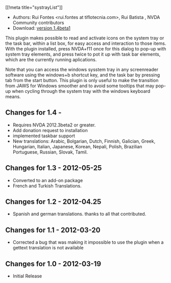 [[!meta title="systrayList"]]

* Authors: Rui Fontes <rui.fontes at tiflotecnia.com>, Rui Batista <ruiandrebatista at gmail.com>, NVDA Community contributors
* Download: [version 1.4beta1][downloadLink]

This plugin makes possible to read and activate icons on the system tray or the task bar, within a list box, for easy access and interaction to those items. With the plugin installed, press NVDA+f11 once for this dialog to pop-up with system tray elements, and press twice to pot it up with task bar elements, which are the currently running aplications.

Note that you can access the windows sysstem tray in any screenreader software using the windows+b shortcut key, and the task bar by pressing tab from the start button. This plugin is only useful to make the transition from JAWS for Windows smoother and to avoid some tooltips that may pop-up when cycling through the system tray with the windows keyboard means.

## Changes for 1.4 -  ##

* Requires NVDA 2012.3beta2 or greater.
* Add donation request to installation
* implemented taskbar support
* New translations: Arabic, Bolgarian, Dutch, Finnish, Galician, Greek, Hungarian, Italian, Japanese, Korean, Nepali, Polish, Brazilian Portuguese, Russian, Slovak, Tamil.

## Changes for 1.3 - 2012-05-25 ##

* Converted to an add-on package
* French and Turkish Translations.

## Changes for  1.2 - 2012-04.25 ##

* Spanish and german translations. thanks to all that contributed.

## Changes for 1.1 - 2012-03-20 ##

* Corrected a bug that was making it impossible to use the plugin when a gettext translation is not available

## Changes for 1.0 - 2012-03-19 ##

* Initial Release

[downloadLink]: http://addons.nvda-project.org/files/systrayList-1.4beta1.nvda-addon

